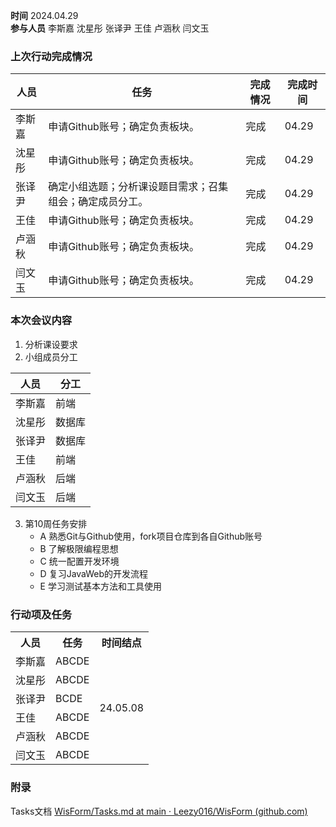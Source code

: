 **时间**  2024.04.29  
**参与人员**  李斯嘉  沈星彤  张译尹  王佳  卢涵秋  闫文玉  
### 上次行动完成情况  

| 人员  | 任务                           | 完成情况 | 完成时间  |
| --- | ---------------------------- | ---- | ----- |
| 李斯嘉 | 申请Github账号；确定负责板块。           | 完成   | 04.29 |
| 沈星彤 | 申请Github账号；确定负责板块。           | 完成   | 04.29 |
| 张译尹 | 确定小组选题；分析课设题目需求；召集组会；确定成员分工。 | 完成   | 04.29 |
| 王佳  | 申请Github账号；确定负责板块。           | 完成   | 04.29 |
| 卢涵秋 | 申请Github账号；确定负责板块。           | 完成   | 04.29 |
| 闫文玉 | 申请Github账号；确定负责板块。           | 完成   | 04.29 |


### 本次会议内容  

1. 分析课设要求  
2. 小组成员分工  

| 人员  | 分工  |
| --- | --- |
| 李斯嘉 | 前端  |
| 沈星彤 | 数据库 |
| 张译尹 | 数据库 |
| 王佳  | 前端  |
| 卢涵秋 | 后端  |
| 闫文玉 | 后端  |

3. 第10周任务安排
   - A 熟悉Git与Github使用，fork项目仓库到各自Github账号  
   - B 了解极限编程思想  
   - C 统一配置开发环境  
   - D 复习JavaWeb的开发流程  
   - E 学习测试基本方法和工具使用  


### 行动项及任务  


<table>
<tr>
<th align="center">人员</th>
<th align="center">任务</th>
<th vertical-align="center">时间结点</th>
</tr>
<tr>
<td>李斯嘉</td>
<td>ABCDE</td>
<td rowspan=6 td align="center" vertical-align="middle">24.05.08</td>
</tr>
<tr>
<td>沈星彤</td>
<td>ABCDE</td>
</tr>
<tr>
<td>张译尹</td>
<td>BCDE</td>
</tr>
<tr>
<td>王佳</td>
<td>ABCDE</td>
</tr>
<tr>
<td>卢涵秋</td>
<td>ABCDE</td>
</tr>
<tr>
<td>闫文玉</td>
<td>ABCDE</td>
</tr>
<tr>
</table>


### 附录  
Tasks文档  [WisForm/Tasks.md at main · Leezy016/WisForm (github.com)](https://github.com/Leezy016/WisForm/blob/main/Tasks.md)  




